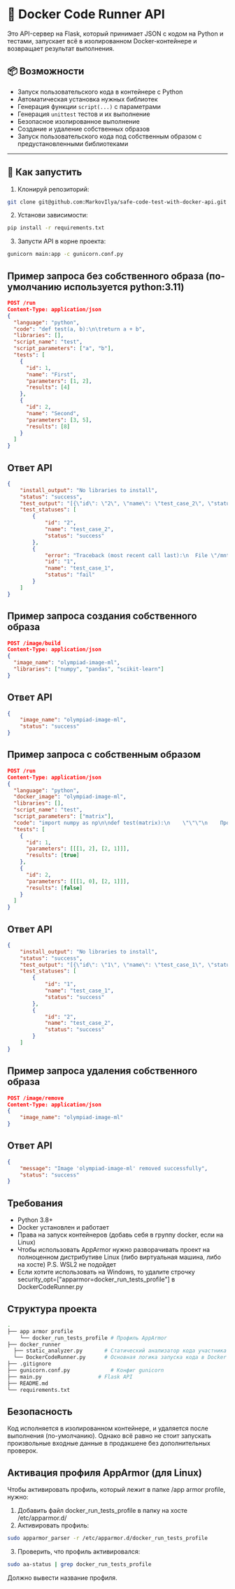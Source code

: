 # 🐳 Docker Code Runner API

Это API-сервер на Flask, который принимает JSON с кодом на Python и тестами, запускает всё в изолированном Docker-контейнере и возвращает результат выполнения.

## 📦 Возможности

- Запуск пользовательского кода в контейнере с Python
- Автоматическая установка нужных библиотек
- Генерация функции `script(...)` с параметрами
- Генерация `unittest` тестов и их выполнение
- Безопасное изолированное выполнение
- Создание и удаление собственных образов
- Запуск пользовательского кода под собственным образом с предустановленными библиотеками

---

## 🚀 Как запустить

1. Клонируй репозиторий:

```bash
git clone git@github.com:MarkovIlya/safe-code-test-with-docker-api.git
```

2. Установи зависимости:

```bash
pip install -r requirements.txt
```

3. Запусти API в корне проекта:

```bash
gunicorn main:app -c gunicorn.conf.py
```

## Пример запроса без собственного образа (по-умолчанию используется python:3.11)

```json
POST /run
Content-Type: application/json
{
  "language": "python",
  "code": "def test(a, b):\n\treturn a + b",
  "libraries": [],
  "script_name": "test",
  "script_parameters": ["a", "b"],
  "tests": [
    {
      "id": 1,
      "name": "First",
      "parameters": [1, 2],
      "results": [4]
    },
    {
      "id": 2,
      "name": "Second",
      "parameters": [3, 5],
      "results": [8]
    }
  ]
}
```

## Ответ API

```json
{
    "install_output": "No libraries to install",
    "status": "success",
    "test_output": "[{\"id\": \"2\", \"name\": \"test_case_2\", \"status\": \"success\"}, {\"id\": \"1\", \"name\": \"test_case_1\", \"status\": \"fail\", \"error\": \"Traceback (most recent call last):\\n  File \\\"/mnt/app/test_script.py\\\", line 9, in test_case_1\\n    self.assertEqual(result, 4)\\nAssertionError: 3 != 4\\n\"}]",
    "test_statuses": [
        {
            "id": "2",
            "name": "test_case_2",
            "status": "success"
        },
        {
            "error": "Traceback (most recent call last):\n  File \"/mnt/app/test_script.py\", line 9, in test_case_1\n    self.assertEqual(result, 4)\nAssertionError: 3 != 4\n",
            "id": "1",
            "name": "test_case_1",
            "status": "fail"
        }
    ]
}
```

## Пример запроса создания собственного образа

```json
POST /image/build
Content-Type: application/json
{
  "image_name": "olympiad-image-ml",
  "libraries": ["numpy", "pandas", "scikit-learn"]
}
```

## Ответ API

```json
{
    "image_name": "olympiad-image-ml",
    "status": "success"
}
```

## Пример запроса с собственным образом

```json
POST /run
Content-Type: application/json
{
  "language": "python",
  "docker_image": "olympiad-image-ml",
  "libraries": [],
  "script_name": "test",
  "script_parameters": ["matrix"],
  "code": "import numpy as np\n\ndef test(matrix):\n    \"\"\"\n    Проверяет, является ли матрица симметричной по главной диагонали.\n    \"\"\"\n    try:\n        arr = np.array(matrix)\n        # Проверка на квадратную матрицу\n        if arr.shape[0] != arr.shape[1]:\n            return False\n\n        # Проверка симметрии: A == A.T\n        symmetric = np.array_equal(arr, arr.T)\n        return symmetric\n    except Exception as e:\n        # В случае ошибки (например, если некорректный формат) возвращаем False\n        return False",
  "tests": [
    {
      "id": 1,
      "parameters": [[[1, 2], [2, 1]]],
      "results": [true]
    },
    {
      "id": 2,
      "parameters": [[[1, 0], [2, 1]]],
      "results": [false]
    }
  ]
}
```

## Ответ API

```json
{
    "install_output": "No libraries to install",
    "status": "success",
    "test_output": "[{\"id\": \"1\", \"name\": \"test_case_1\", \"status\": \"success\"}, {\"id\": \"2\", \"name\": \"test_case_2\", \"status\": \"success\"}]",
    "test_statuses": [
        {
            "id": "1",
            "name": "test_case_1",
            "status": "success"
        },
        {
            "id": "2",
            "name": "test_case_2",
            "status": "success"
        }
    ]
}
```

## Пример запроса удаления собственного образа

```json
POST /image/remove
Content-Type: application/json
{
    "image_name": "olympiad-image-ml"
}
```

## Ответ API

```json
{
    "message": "Image 'olympiad-image-ml' removed successfully",
    "status": "success"
}
```

## Требования

- Python 3.8+
- Docker установлен и работает
- Права на запуск контейнеров (добавь себя в группу docker, если на Linux)
- Чтобы использовать AppArmor нужно разворачивать проект на полноценном дистрибутиве Linux (либо виртуальная машина, либо на хосте) P.S. WSL2 не подойдет
- Если хотите использовать на Windows, то удалите строчку security_opt=["apparmor=docker_run_tests_profile"] в DockerCodeRunner.py

## Структура проекта

```bash
.
├── app armor profile
    └── docker_run_tests_profile # Профиль AppArmor
├── docker_runner
  ├── static_analyzer.py       # Статический анализатор кода участника 
  └── DockerCodeRunner.py      # Основная логика запуска кода в Docker
├── .gitignore 
├── gunicorn.conf.py             # Конфиг gunicorn
├── main.py                  # Flask API
├── README.md
└── requirements.txt


```

## Безопасность

Код исполняется в изолированном контейнере, и удаляется после выполнения (по-умолчанию). Однако всё равно не стоит запускать произвольные входные данные в продакшене без дополнительных проверок.

## Активация профиля AppArmor (для Linux)

Чтобы активировать профиль, который лежит в папке /app armor profile, нужно:
1. Добавить файл docker_run_tests_profile в папку на хосте /etc/apparmor.d/
2. Активировать профиль:

```bash
sudo apparmor_parser -r /etc/apparmor.d/docker_run_tests_profile
```

3. Проверить, что профиль активировался:

```bash
sudo aa-status | grep docker_run_tests_profile
```
Должно вывести название профиля.
